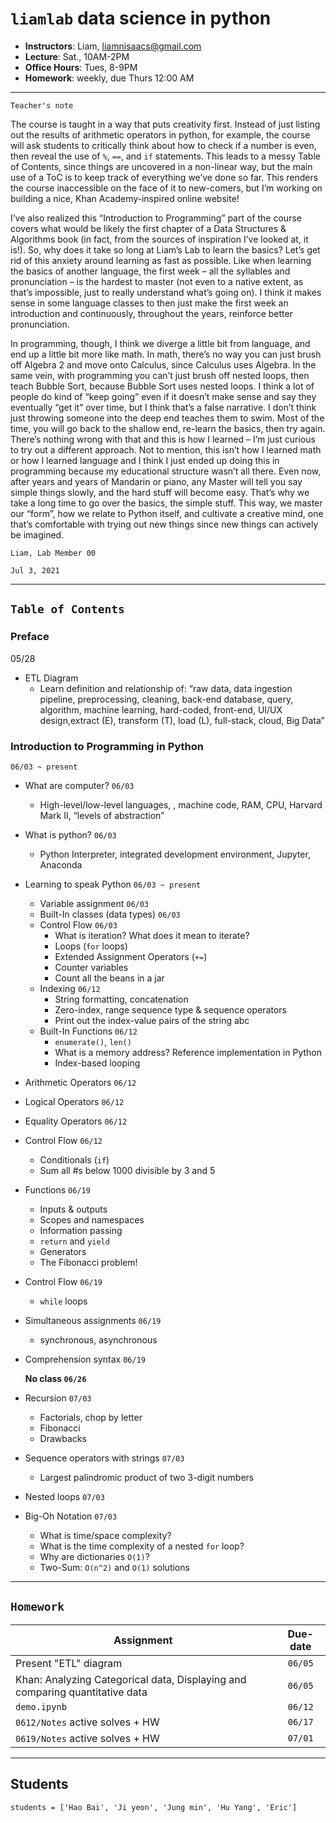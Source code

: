 # `liamlab` data science in python

- **Instructors**: Liam, liamnisaacs@gmail.com
- **Lecture**: Sat., 10AM-2PM 
- **Office Hours**: Tues, 8-9PM 
- **Homework**: weekly, due Thurs 12:00 AM

---- 

`Teacher's note`

The course is taught in a way that puts creativity first. Instead of just listing out the results of arithmetic operators in python, for example, the course will ask students to critically think about how to check if a number is even, then reveal the use of `%`, `==`, and `if` statements. This leads to a messy Table of Contents, since things are uncovered in a non-linear way, but the main use of a ToC is to keep track of everything we’ve done so far. This renders the course inaccessible on the face of it to new-comers, but I’m working on building a nice, Khan Academy-inspired online website!

I’ve also realized this “Introduction to Programming” part of the course covers what would be likely the first chapter of a Data Structures & Algorithms book (in fact, from the sources of inspiration I’ve looked at, it is!). So, why does it take so long at Liam’s Lab to learn the basics? Let’s get rid of this anxiety around learning as fast as possible. Like when learning the basics of another language, the first week – all the syllables and pronunciation – is the hardest to master (not even to a native extent, as that’s impossible, just to really understand what’s going on). I think it makes sense in some language classes to then just make the first week an introduction and continuously, throughout the years, reinforce better pronunciation. 

In programming, though, I think we diverge a little bit from language, and end up a little bit more like math. In math, there’s no way you can just brush off Algebra 2 and move onto Calculus, since Calculus uses Algebra. In the same vein, with programming you can’t just brush off nested loops, then teach Bubble Sort, because Bubble Sort uses nested loops. I think a lot of people do kind of “keep going” even if it doesn’t make sense and say they eventually “get it” over time, but I think that’s a false narrative. I don’t think just throwing someone into the deep end teaches them to swim. Most of the time, you will go back to the shallow end, re-learn the basics, then try again. There’s nothing wrong with that and this is how I learned – I’m just curious to try out a different approach. Not to mention, this isn’t how I learned math or how I learned language and I think I just ended up doing this in programming because my educational structure wasn’t all there. Even now, after years and years of Mandarin or piano, any Master will tell you say simple things slowly, and the hard stuff will become easy. That’s why we take a long time to go over the basics, the simple stuff. This way, we master our “form”, how we relate to Python itself, and cultivate a creative mind, one that’s comfortable with trying out new things since new things can actively be imagined.

`Liam, Lab Member 00`

`Jul 3, 2021`

----

## `Table of Contents`

### Preface 

05/28

- ETL Diagram
  - Learn definition and relationship of: “raw data, data ingestion pipeline, preprocessing, cleaning, back-end database, query, algorithm, machine learning, hard-coded, front-end, UI/UX design,extract (E), transform (T), load (L), full-stack, cloud, Big Data”

### Introduction to Programming in Python 

`06/03 ~ present` 

- What are computer?  `06/03`                                       
    - High-level/low-level languages, , machine code, RAM, CPU, Harvard Mark II, “levels of abstraction” 


- What is python? `06/03`
    - Python Interpreter, integrated development environment, Jupyter, Anaconda

- Learning to speak Python `06/03 ~ present`

    - Variable assignment `06/03`
    - Built-In classes (data types) `06/03`
    - Control Flow `06/03`
        - What is iteration? What does it mean to iterate? 
        - Loops (`for` loops)
        - Extended Assignment Operators (`+=`) 
        - Counter variables
        - Count all the beans in a jar
   - Indexing `06/12`
        - String formatting, concatenation
        - Zero-index, range sequence type & sequence operators 
        - Print out the index-value pairs of the string abc 
  - Built-In Functions `06/12`
       - `enumerate()`, `len()`
       - What is a memory address? Reference implementation in Python
       - Index-based looping 
 - Arithmetic Operators `06/12`
 - Logical Operators `06/12`
 - Equality Operators `06/12`
 - Control Flow `06/12`
     - Conditionals (`if`) 
     - Sum all #s below 1000 divisible by 3 and 5
 - Functions `06/19`
     - Inputs & outputs
     - Scopes and namespaces 
     - Information passing
     - `return` and `yield`
     - Generators
     - The Fibonacci problem!
 - Control Flow `06/19` 
     - `while` loops
 - Simultaneous assignments `06/19`
     - synchronous, asynchronous
 - Comprehension syntax `06/19`
   
   **No class `06/26`**
   
 - Recursion `07/03`
    - Factorials, chop by letter 
    - Fibonacci
    - Drawbacks 
 - Sequence operators with strings `07/03`
    - Largest palindromic product of two 3-digit numbers 
 - Nested loops `07/03`
 - Big-Oh Notation `07/03`
    - What is time/space complexity? 
    - What is the time complexity of a nested `for` loop?
    - Why are dictionaries `O(1)`? 
    - Two-Sum: `O(n^2)` and `O(1)` solutions

----
## `Homework`



| Assignment        | Due-date           |
| ------------- |:-------------:|
| Present "ETL" diagram      | `06/05` |
| Khan: Analyzing Categorical data, Displaying and comparing quantitative data | `06/05` |
| `demo.ipynb` | `06/12` |
| `0612/Notes` active solves + HW | `06/17` |
| `0619/Notes` active solves + HW | `07/01` |

----
## Students

`students = ['Hao Bai', 'Ji yeon', 'Jung min', 'Hu Yang', 'Eric']`

